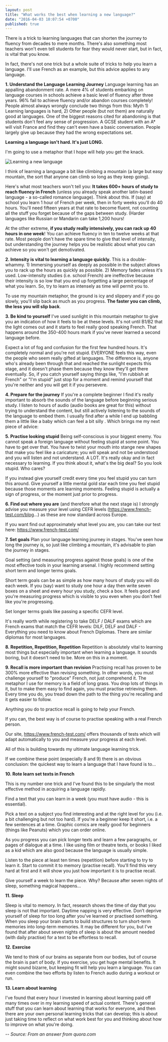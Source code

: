 ```yaml
---
layout: post
title: "What works the best when learning a new language?"
date: "2016-04-03 10:07:54 +0700"
published: true
---
```


There is a trick to learning languages that can shorten the journey to fluency from decades to mere months. There's also something most teachers won't even tell students for fear they would never start, but in fact, is vital that you know.

In fact, there's not one trick but a whole suite of tricks to help you learn a language.  I'll use French as an example, but this advice applies to any language.

**1. Understand the Language Learning Journey**
Language learning has an appalling abandonment rate.  A mere 4% of students embarking on language courses in schools achieve a basic level of fluency after three years. 96% fail to achieve fluency and/or abandon courses completely!  People almost always wrongly conclude two things from this: Myth 1) Learning languages is hard, 2) Other people (but not them) are naturally good at languages.  One of the biggest reasons cited for abandoning is that students don't feel any sense of progression.  A GCSE student with an A* will visit France and find they can't even have a basic conversation.  People largely give up because they had the wrong expectations set.

**Learning a language isn't hard.  It's just LONG.**

I'm going to use a metaphor that I hope will help you get the knack.

![Learning a new language]({{site.baseurl}}/images/learning-a-new-lang.jpg)

I think of learning a language a bit like climbing a mountain (a large but easy mountain, the sort that anyone can climb so long as they keep going).

Here's what most teachers won't tell you: **It takes 600+ hours of study to reach fluency in French** (unless you already speak another latin-based language - a so-called romance language).  Think about this.  If (say) at school you learn 1 hour of French per week, then in forty weeks you'll do 40 hours.  You'll need fifteen years at that rate to become fluent, not counting all the stuff you forget because of the gaps between study.  (Harder languages like Russian or Mandarin can take 1,200 hours!

At the other extreme, **if you study really intensively, you can rack up 40 hours in one week**!  You can achieve fluency in ten to twelve weeks at that rate.  Most people don't have the spare time to give that level of intensity, but understanding the journey helps you be realistic about what you can achieve so you won't get demotivated.

**2. Intensity is vital to learning a language quickly.**
This is a double-whammy.  1) Immersing yourself as deeply as possible in the subject allows you to rack up the hours as quickly as possible. 2) Memory fades unless it's used. Low-intensity studies (i.e. school French) are ineffective because their intensity is so low that you end up forgetting a large percentage of what you learn.  So, try to learn as intensely as time will permit you to.

To use my mountain metaphor, the ground is icy and slippery and if you go slowly, you'll slip back as much as you progress.  **The faster you can climb, the less you will slip back**.

**3. Be kind to yourself**
I've used sunlight in this mountain metaphor to give you an indication of how it feels to be at these levels. It's not until B1/B2 that the light comes out and it starts to feel really good speaking French.  That happens around the 350-400 hours mark if you've never learned a second language before.

Expect a lot of fog and confusion for the first few hundred hours.  It's completely normal and you're not stupid.  EVERYONE feels this way, even the people who seem really gifted at languages.  The difference is, anyone who's already been through that and reached the sunlight expects this stage, and it doesn't phase them because they know they'll get there eventually.  So, if you catch yourself saying things like, "I'm rubbish at French" or "I'm stupid" just stop for a moment and remind yourself that you're neither and you will get it if you persevere.

**4. Prepare for the journey**
If you're a complete beginner I find it's really important to absorb the sounds of the language before beginning serious study.  I listen to hours of audio (audio books are great for this) without trying to understand the content, but still actively listening to the sounds of the language to embed them.  I usually find after a while I end up babbling them a little like a baby which can feel a bit silly . Which brings me my next piece of advice:

**5. Practise looking stupid**
Being self-conscious is your biggest enemy.  You cannot speak a foreign language without feeling stupid at some point. You have to get over that.  You have to twist your mouth into stange new shapes that make you feel like a caricature; you will speak and not be understood and you will listen and not understand. A LOT.  It's really okay and in fact necessary to learning. If you think about it, what's the big deal? So you look stupid. Who cares?

If you instead give yourself credit every time you feel stupid you can turn this around. Give yourself a little mental gold star each time you feel stupid because those moments are learning moments. Feeling stupid is actually a sign of progress, or the moment just prior to progress.

**6. Find out where you are** (and therefore what the next stage is)
I strongly advise you measure your level using CEFR levels (https://www.french-test.com/blog...) as these are now standard across Europe.

If you want find out approximately what level you are, you can take our test here:
https://www.french-test.com/

**7. Set goals**
Plan your language learning journey in stages.  You've seen how long the journey is, so just like climbing a mountain, it's advisable to plan the journey in stages.

Goal setting (and measuring progress against those goals) is one of the most effective tools in your learning arsenal.  I highly recommend setting short term and longer terms goals.

Short term goals can be as simple as how many hours of study you will do each week. If you (say) want to study one hour a day then write seven boxes on a sheet and every hour you study, check a box. It feels good and you're measuring progress which is visible to you even when you don't feel like you're progressing.

Set longer terms goals like passing a specific CEFR level.

It's really worth while registering to take DELF / DALF exams which are French exams that match the CEFR levels:
DILF, DELF and DALF - Everything you need to know about French Diplomas.  There are similar diplomas for most languages.

**8. Repetition, Repetition, Repetition**
Repetition is absolutely vital to learning most things but especially important when learning a language. It sounds boring, but it doesn't need to be. More on this in a moment.

**9. Recall is more important than revision**
Practising recall has proven to be 300% more effective than revising something.  In other words, you must challenge yourself to "produce" French, not just comprehend it.  The metaphor I use for memory is a field of long grass.  You drop lots of things in it, but to make them easy to find again, you must practise retrieving them.  Every time you do, you tread down the path to the thing you're recalling and it gets easier to follow.

Anything you do to practice recall is going to help your French.

If you can, the best way is of course to practise speaking with a real French person.

Our site, https://www.french-test.com/ offers thousands of tests which will adapt automatically to you and measure your progress at each level.

All of this is building towards my ultimate language learning trick.

If we combine these point (especially 8 and 9) there is an obvious conclusion: the quickest way to learn a language that I have found is to...

**10. Rote learn set texts in French**

This is my number one trick and I've found this to be singularly the most effective method in acquiring a language rapidly.

Find a text that you can learn in a week (you must have audio - this is essential).

Pick a text on a subject you find interesting and at the right level for you (i.e. a bit challenging but not too hard).  If you're a beginner keep it short, i.e. a few sentences at a time.  Graphic comics are really good for beginners (things like Peanuts) which you can order online.

As you progress you can pick longer texts and learn a few paragraphs, or pages of dialogue at a time.  I like using film or theatre texts, or books I liked as a kid which are also good because the language is usually simple.

Listen to the piece at least ten times (repetition) before starting to try to learn it.  Start to commit it to memory (practise recall). You'll find this very hard at first and it will show you just how important it is to practise recall.

Give yourself a week to learn the piece. Why? Because after seven nights of sleep, something magical happens...

**11. Sleep**

Sleep is vital to memory. In fact, research shows the time of day that you sleep is not that important. Daytime napping is very effective.  Don’t deprive yourself of sleep for too long after you've learned or practised something.  When you sleep your brain starts to build structures to turn short-term memories into long-term memories.  It may be different for you, but I've found that after about seven nights of sleep is about the amount needed (with daily practise) for a text to be effortless to recall.

**12. Exercise**

We tend to think of our brains as separate from our bodies, but of course the brain is part of body. If you exercise, you get huge mental benefits.  It might sound bizarre, but keeping fit will help you learn a language.  You can even combine the two efforts by listen to French audio during a workout or run.

**13. Learn about learning**

I've found that every hour I invested in learning about learning paid off many times over in my learning speed of actual content.  There's general stuff that you can learn about learning that works for everyone, and then there are your own personal learning tricks that can develop; this is about just taking time to reflect on what work best for you and thinking about how to improve on what you're doing.

--
*Source: From an answer from quora.com*